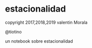 # estacionalidad

copyright 2017,2018,2019 valentin Morala

@tiotino


un notebook sobre estacionalidad
